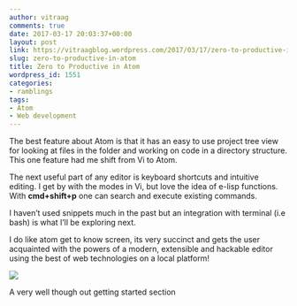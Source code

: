 ```yaml
---
author: vitraag
comments: true
date: 2017-03-17 20:03:37+00:00
layout: post
link: https://vitraagblog.wordpress.com/2017/03/17/zero-to-productive-in-atom/
slug: zero-to-productive-in-atom
title: Zero to Productive in Atom
wordpress_id: 1551
categories:
- ramblings
tags:
- Atom
- Web development
---
```






The best feature about Atom is that it has an easy to use project tree view for looking at files in the folder and working on code in a directory structure. This one feature had me shift from Vi to Atom.




The next useful part of any editor is keyboard shortcuts and intuitive editing. I get by with the modes in Vi, but love the idea of e-lisp functions. With **cmd+shift+p** one can search and execute existing commands.




I haven’t used snippets much in the past but an integration with terminal (i.e bash) is what I’ll be exploring next.




I do like atom get to know screen, its very succinct and gets the user acquainted with the powers of a modern, extensible and hackable editor using the best of web technologies on a local platform!




![](https://vitraagblog.files.wordpress.com/2017/03/29cec-1eghld9z43jg7oarhva74ng.png)

A very well though out getting started section

